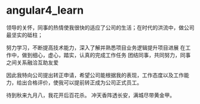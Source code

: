 # angular4_learn

领导的关怀，同事的热情使我很快的适应了公司的生活；在时代的洪流中，做公司最坚实的砥柱；

努力学习，不断提高技术能力，深入了解并熟悉项目业务逻辑提升项目进展
在工作中，做到细心，虚心，踏实，认真的完成工作任务
团结同事，共同努力，同事之间关系融洽互助友爱

因此我特向公司提出转正申请，希望公司能根据我的表现，工作态度以及工作能力，给出合格评价，使我可以提前转正成为公司正式员工。

待到秋来九月八，我花开后百花杀。
冲天香阵透长安，满城尽带黄金甲。